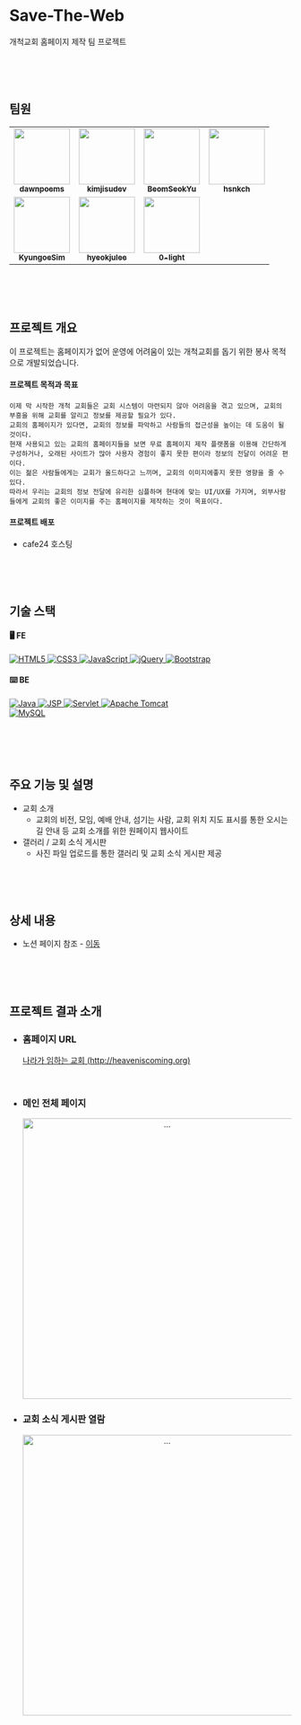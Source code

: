 # Save-The-Web
개척교회 홈페이지 제작 팀 프로젝트

<br><br><br>



## 팀원

<table>
  <tbody>
    <tr>
      <td align="center"><a href="https://github.com/dawnpoems"><img src="https://avatars.githubusercontent.com/u/108113517?s=60&v=4" width="100px;" alt=""/><br /><sub><b>dawnpoems</b></sub></a><br /></td>
      <td align="center"><a href="https://github.com/kimjisudev"><img src="https://avatars.githubusercontent.com/u/114086659?s=60&v=4" width="100px;" alt=""/><br /><sub><b>kimjisudev</b></sub></a><br /></td>
      <td align="center"><a href="https://github.com/BeomSeokYu"><img src="https://avatars.githubusercontent.com/u/69231700?v=4" width="100px;" alt=""/><br /><sub><b>BeomSeokYu</b></sub></a><br /></td>
      <td align="center"><a href="https://github.com/hsnkch"><img src="https://avatars.githubusercontent.com/u/111720919?v=4" width="100px;" alt=""/><br /><sub><b>hsnkch</b></sub></a><br /></td>
     <tr/>
      <td align="center"><a href="https://github.com/KyungoeSim"><img src="https://avatars.githubusercontent.com/u/122503488?v=4" width="100px;" alt=""/><br /><sub><b>KyungoeSim</b></sub></a><br /></td>
      <td align="center"><a href="https://github.com/hyeokjulee"><img src="https://avatars.githubusercontent.com/u/122426157?v=4" width="100px;" alt=""/><br /><sub><b>hyeokjulee</b></sub></a><br /></td>
      <td align="center"><a href="https://github.com/0-light"><img src="https://avatars.githubusercontent.com/u/79148615?v=4" width="100px;" alt=""/><br /><sub><b>0-light</b></sub></a><br /></td>
    </tr>
  </tbody>
</table>

<br><br><br>



## 프로젝트 개요

이 프로젝트는 홈페이지가 없어 운영에 어려움이 있는 개척교회를 돕기 위한 봉사 목적으로 개발되었습니다.

#### 프로젝트 목적과 목표
```Plaintext
이제 막 시작한 개척 교회들은 교회 시스템이 마련되지 않아 어려움을 겪고 있으며, 교회의 부흥을 위해 교회를 알리고 정보를 제공할 필요가 있다. 
교회의 홈페이지가 있다면, 교회의 정보를 파악하고 사람들의 접근성을 높이는 데 도움이 될 것이다.
현재 사용되고 있는 교회의 홈페이지들을 보면 무료 홈페이지 제작 플랫폼을 이용해 간단하게 구성하거나, 오래된 사이트가 많아 사용자 경험이 좋지 못한 편이라 정보의 전달이 어려운 편이다. 
이는 젊은 사람들에게는 교회가 올드하다고 느끼며, 교회의 이미지에좋지 못한 영향을 줄 수 있다.
따라서 우리는 교회의 정보 전달에 유리한 심플하며 현대에 맞는 UI/UX를 가지며, 외부사람들에게 교회의 좋은 이미지를 주는 홈페이지를 제작하는 것이 목표이다.
```
#### 프로젝트 배포
- cafe24 호스팅

<br><br><br>



## 기술 스택

#### 🖥️ FE

<a href="https://www.w3.org/TR/html52/" target="_blank">
  <img src="https://img.shields.io/badge/-HTML5-E34F26?style=for-the-badge&logo=html5&logoColor=white" alt="HTML5">
</a>
<a href="https://www.w3.org/Style/CSS/" target="_blank">
  <img src="https://img.shields.io/badge/-CSS3-1572B6?style=for-the-badge&logo=css3&logoColor=white" alt="CSS3">
</a>
<a href="https://developer.mozilla.org/en-US/docs/Web/JavaScript" target="_blank">
  <img src="https://img.shields.io/badge/-JavaScript-F7DF1E?style=for-the-badge&logo=javascript&logoColor=black" alt="JavaScript">
</a>
<a href="https://jquery.com" target="_blank">
  <img src="https://img.shields.io/badge/-jQuery-0769AD?style=for-the-badge&logo=jquery&logoColor=white" alt="jQuery">
</a>
<a href="https://getbootstrap.com" target="_blank">
  <img src="https://img.shields.io/badge/-Bootstrap-7952B3?style=for-the-badge&logo=bootstrap&logoColor=white" alt="Bootstrap">
</a>

#### ⌨️ BE

<a href="https://openjdk.java.net" target="_blank">
  <img src="https://img.shields.io/badge/-Java-CC0000?style=for-the-badge&logo=openjdk&logoColor=white" alt="Java">
</a>
<a href="https://jsp.dev" target="_blank">
  <img src="https://img.shields.io/badge/-JSP-007396?style=for-the-badge&logo=jsp&logoColor=white" alt="JSP">
</a>
<a href="https://tomcat.apache.org" target="_blank">
  <img src="https://img.shields.io/badge/-Servlet-007396?style=for-the-badge&logo=servlet&logoColor=white" alt="Servlet">
</a>
<a href="https://tomcat.apache.org" target="_blank">
  <img src="https://img.shields.io/badge/-Apache%20Tomcat-F8DC75?style=for-the-badge&logo=apache%20tomcat&logoColor=black" alt="Apache Tomcat">
</a>
<br>
<a href="https://www.mysql.com" target="_blank">
  <img src="https://img.shields.io/badge/-MySQL-4479A1?style=for-the-badge&logo=mysql&logoColor=white" alt="MySQL">
</a>


###
<br><br><br>


## 주요 기능 및 설명

- 교회 소개
  - 교회의 비전, 모임, 예배 안내, 섬기는 사람, 교회 위치 지도 표시를 통한 오시는 길 안내 등 교회 소개를 위한 원페이지 웹사이트
- 갤러리 / 교회 소식 게시판
  - 사진 파일 업로드를 통한 갤러리 및 교회 소식 게시판 제공

<br><br><br>

## 상세 내용

- 노션 페이지 참조 - [이동](https://bsnote.notion.site/3d566ddc67ba4c6988b6dfc786a9121d?pvs=4)

<br><br><br>


## 프로젝트 결과 소개
- ### 홈페이지 URL
  [나라가 임하는 교회 (http://heaveniscoming.org)](http://actswoori.org "나라가 임하는 교회")

<br>

- ### 메인 전체 페이지
  <div align="center">
    <img src="./screenshot/main.png" width="500px" alt="...">
  </div>

- ### 교회 소식 게시판 열람
  <div align="center">
    <img src="./screenshot/news.png" width="500px" alt="...">
  </div>



<br><br><br>
